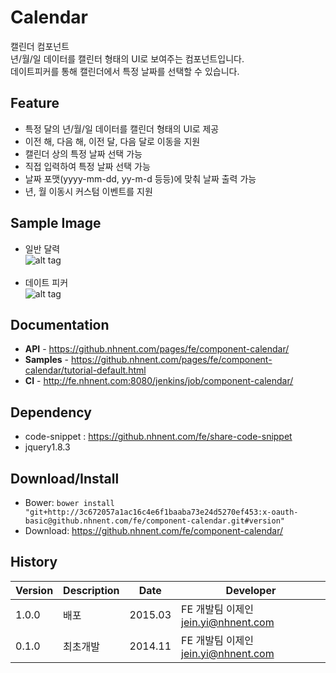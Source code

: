Calendar
======================
캘린더 컴포넌트<br>
년/월/일 데이터를 캘린터 형태의 UI로 보여주는 컴포넌트입니다.<br>
데이트피커를 통해 캘린더에서 특정 날짜를 선택할 수 있습니다.

## Feature
* 특정 달의 년/월/일 데이터를 캘린더 형태의 UI로 제공
* 이전 해, 다음 해, 이전 달, 다음 달로 이동을 지원
* 캘린더 상의 특정 날짜 선택 가능
* 직접 입력하여 특정 날짜 선택 가능 
* 날짜 포맷(yyyy-mm-dd, yy-m-d 등등)에 맞춰 날짜 출력 가능
* 년, 월 이동시 커스텀 이벤트를 지원

## Sample Image
* 일반 달력<br>
![alt tag](https://github.nhnent.com/pages/fe/component-calendar/calendar.png)<br><br>
* 데이트 피커<br>
![alt tag](https://github.nhnent.com/pages/fe/component-calendar/picker.png)


## Documentation
* **API** - https://github.nhnent.com/pages/fe/component-calendar/
* **Samples** - https://github.nhnent.com/pages/fe/component-calendar/tutorial-default.html
* **CI** - http://fe.nhnent.com:8080/jenkins/job/component-calendar/

## Dependency
* code-snippet : https://github.nhnent.com/fe/share-code-snippet
* jquery1.8.3

## Download/Install
* Bower: `bower install "git+http://3c672057a1ac16c4e6f1baaba73e24d5270ef453:x-oauth-basic@github.nhnent.com/fe/component-calendar.git#version"`
* Download: https://github.nhnent.com/fe/component-calendar/

## History
| Version | Description | Date | Developer |
| ---- | ---- | ---- | ---- |
| 1.0.0 | 배포 | 2015.03 | FE 개발팀 이제인 <jein.yi@nhnent.com> |
| 0.1.0 | 최초개발 | 2014.11 | FE 개발팀 이제인 <jein.yi@nhnent.com> |




